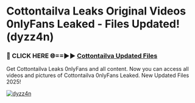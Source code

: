 # Cottontailva Leaks Original Videos 0nlyFans Leaked - Files Updated! (dyzz4n)

<h3>🔴 CLICK HERE 🌐==►► <a href="https://mediafile.pages.dev?q=Cottontailva&ref=D4RT" rel="nofollow">Cottontailva Updated Files</a></h3>

Get Cottontailva Leaks 0nlyFans and all content. Now you can access all videos and pictures of Cottontailva 0nlyFans Leaked. New Updated Files 2025!

[![dyzz4n](https://github.com/user-attachments/assets/8c521d6e-e6e3-4a75-9320-d58ab9d79d5b)](https://mediafile.pages.dev?q=Cottontailva&ref=D4RT)